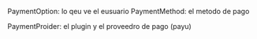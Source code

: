PaymentOption: lo qeu ve el eusuario
PaymentMethod: el metodo de pago

PaymentProider: el plugin y el proveedro de pago (payu)